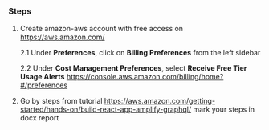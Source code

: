 
### Steps
1. Create amazon-aws account with free access on https://aws.amazon.com/

   2.1 Under **Preferences**, click on **Billing Preferences** from the left sidebar
   
   2.2 Under **Cost Management Preferences**, select **Receive Free Tier Usage Alerts** https://console.aws.amazon.com/billing/home?#/preferences
   
3. Go by steps from tutorial
https://aws.amazon.com/getting-started/hands-on/build-react-app-amplify-graphql/
mark your steps in docx report